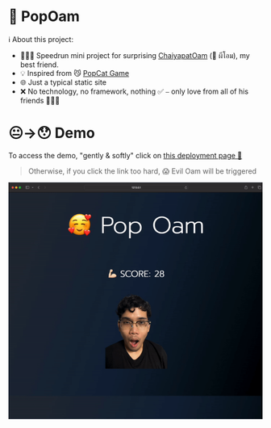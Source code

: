 # 🤯 PopOam
ℹ️ About this project:
- 🏃🏻‍♂️ Speedrun mini project for surprising [ChaiyapatOam](https://github.com/ChaiyapatOam) (👻 ผีโอม), my best friend.
- 💡 Inspired from 😼 [PopCat Game](https://popcat.click/)
- 🌐 Just a typical static site
- ❌ No technology, no framework, nothing  ✅ ⎯ only love from all of his friends 💪🏻😘

#  😐→😯 Demo 
To access the demo, "gently & softly" click on [this deployment page 🚀](https://chotanansubsoph.github.io/PopOam/)  
> Otherwise, if you click the link too hard, 😱 Evil Oam will be triggered 

![ohm](assets/animation/pop-oam-demo.gif)
